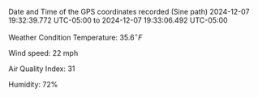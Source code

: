 Date and Time of the GPS coordinates recorded (Sine path)
2024-12-07 19:32:39.772 UTC-05:00 to 2024-12-07 19:33:06.492 UTC-05:00

Weather Condition
Temperature: $\displaystyle{35.6}^{\circ}{F}$

Wind speed: 22 mph

Air Quality Index: 31

Humidity: 72%
